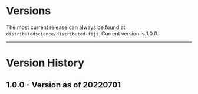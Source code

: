 # Versions

The most current release can always be found at `distributedscience/distributed-fiji`.
Current version is 1.0.0.  

---

# Version History

## 1.0.0 - Version as of 20220701
